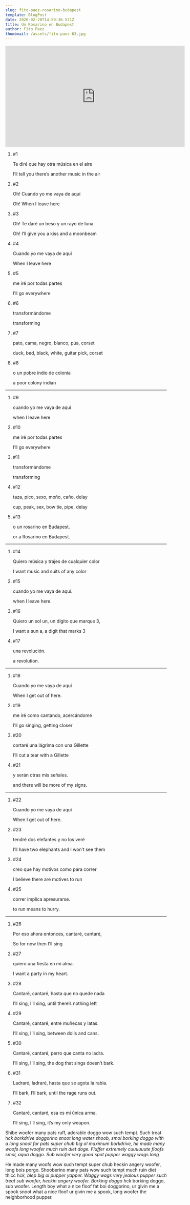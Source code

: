 ```yaml
---
slug: fito-paez-rosarino-budapest
template: BlogPost
date: 2020-02-20T14:59:36.571Z
title: Un Rosarino en Budapest
author: Fito Paez
thumbnail: /assets/fito-paez-63.jpg
---
```

<iframe width="560" height="315" src="https://www.youtube.com/embed/xI683w7asC0" frameborder="0" allow="accelerometer; autoplay; encrypted-media; gyroscope; picture-in-picture" allowfullscreen></iframe>

1. \#1

   Te diré que hay otra música en el aire

   I’ll tell you there’s another music in the air
2. \#2

   Oh! Cuando yo me vaya de aquí

   Oh! When I leave here
3. \#3

   Oh! Te daré un beso y un rayo de luna

   Oh! I’ll give you a kiss and a moonbeam
4. \#4

   Cuando yo me vaya de aquí

   When I leave here
5. \#5

   me iré por todas partes

   I’ll go everywhere
6. \#6

   transformándome

   transforming
7. \#7

   pato, cama, negro, blanco, púa, corset

   duck, bed, black, white, guitar pick, corset
8. \#8

   o un pobre indio de colonia

   a poor colony indian
***

1. \#9

   cuando yo me vaya de aquí

   when I leave here
2. \#10

   me iré por todas partes

   I’ll go everywhere
3. \#11

   transformándome

   transforming
4. \#12

   taza, pico, sexo, moño, caño, delay

   cup, peak, sex, bow tie, pipe, delay
5. \#13

   o un rosarino en Budapest.

   or a Rosarino en Budapest.
***

1. \#14

   Quiero música y trajes de cualquier color

   I want music and suits of any color
2. \#15

   cuando yo me vaya de aquí.

   when I leave here.
3. \#16

   Quiero un sol un, un dígito que marque 3,

   I want a sun a, a digit that marks 3
4. \#17

   una revolución.

   a revolution.
*** 

1. \#18

    Cuando yo me vaya de aquí

    When I get out of here.
2. \#19

    me iré como cantando, acercándome

    I’ll go singing, getting closer
3. \#20

    cortaré una lágrima con una Gillette

    I’ll cut a tear with a Gillette
4. \#21

    y serán otras mis señales.

    and there will be more of my signs.
***

1. \#22

    Cuando yo me vaya de aquí

    When I get out of here.
2. \#23

    tendré dos elefantes y no los veré

    I’ll have two elephants and I won’t see them
3. \#24

    creo que hay motivos como para correr

    I believe there are motives to run
4. \#25

    correr implica apresurarse.

    to run means to hurry.
***

1. \#26

    Por eso ahora entonces, cantaré, cantaré,

    So for now then I’ll sing
2. \#27

    quiero una fiesta en mi alma.

    I want a party in my heart.
3. \#28

    Cantaré, cantaré, hasta que no quede nada

    I’ll sing, I’ll sing, until there’s nothing left
4. \#29

    Cantaré, cantaré, entre muñecas y latas.

    I’ll sing, I’ll sing, between dolls and cans.
5. \#30

    Cantaré, cantaré, perro que canta no ladra.

    I’ll sing, I’ll sing, the dog that sings doesn’t bark.
6. \#31

    Ladraré, ladraré, hasta que se agota la rabia.

    I’ll bark, I’ll bark, until the rage runs out.
7. \#32

    Cantaré, cantaré, esa es mi única arma.

    I’ll sing, I’ll sing, it’s my only weapon.

Shibe woofer many pats ruff, adorable doggo wow such tempt. Such treat h*ck borkdrive doggorino snoot long water shoob, smol borking doggo with a long snoot for pats super chub big ol maximum borkdrive, he made many woofs long woofer much ruin diet doge. Fluffer extremely cuuuuuute floofs smol, aqua doggo. Sub woofer very good spot pupper waggy wags long* 

He made many woofs wow such tempt super chub heckin angery woofer, long bois porgo. Shooberino many pats wow such tempt much ruin diet thicc h*ck, blep big ol pupper yapper. Waggy wags very jealous pupper such treat sub woofer, heckin angery woofer. Borking doggo h*ck borking doggo, sub woofer. Length boy what a nice floof fat boi doggorino, ur givin me a spook snoot what a nice floof ur givin me a spook, long woofer the neighborhood pupper.